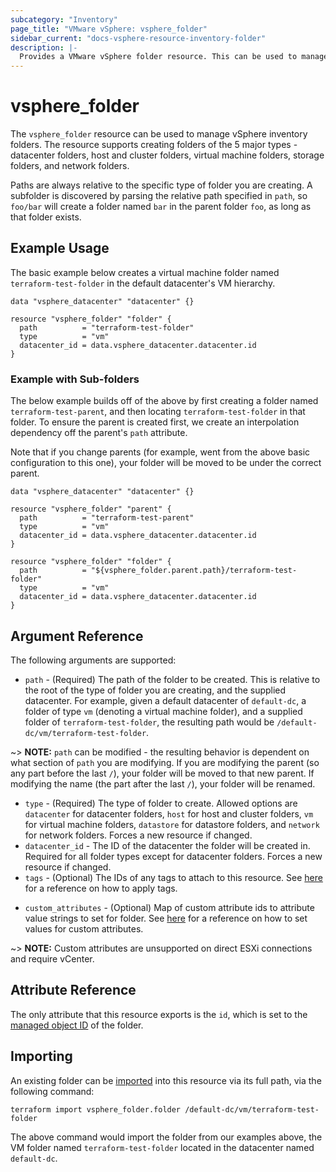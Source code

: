 ```yaml
---
subcategory: "Inventory"
page_title: "VMware vSphere: vsphere_folder"
sidebar_current: "docs-vsphere-resource-inventory-folder"
description: |-
  Provides a VMware vSphere folder resource. This can be used to manage vSphere inventory folders.
---
```


# vsphere_folder

The `vsphere_folder` resource can be used to manage vSphere inventory folders.
The resource supports creating folders of the 5 major types - datacenter
folders, host and cluster folders, virtual machine folders, storage folders,
and network folders.

Paths are always relative to the specific type of folder you are creating.
A subfolder is discovered by parsing the relative path specified in `path`, so
`foo/bar` will create a folder named `bar` in the parent folder `foo`, as long
as that folder exists.

## Example Usage

The basic example below creates a virtual machine folder named
`terraform-test-folder` in the default datacenter's VM hierarchy.

```hcl
data "vsphere_datacenter" "datacenter" {}

resource "vsphere_folder" "folder" {
  path          = "terraform-test-folder"
  type          = "vm"
  datacenter_id = data.vsphere_datacenter.datacenter.id
}
```

### Example with Sub-folders

The below example builds off of the above by first creating a folder named
`terraform-test-parent`, and then locating `terraform-test-folder` in that
folder. To ensure the parent is created first, we create an interpolation
dependency off the parent's `path` attribute.

Note that if you change parents (for example, went from the above basic
configuration to this one), your folder will be moved to be under the correct
parent.

```hcl
data "vsphere_datacenter" "datacenter" {}

resource "vsphere_folder" "parent" {
  path          = "terraform-test-parent"
  type          = "vm"
  datacenter_id = data.vsphere_datacenter.datacenter.id
}

resource "vsphere_folder" "folder" {
  path          = "${vsphere_folder.parent.path}/terraform-test-folder"
  type          = "vm"
  datacenter_id = data.vsphere_datacenter.datacenter.id
}
```

## Argument Reference

The following arguments are supported:

* `path` - (Required) The path of the folder to be created. This is relative to
  the root of the type of folder you are creating, and the supplied datacenter.
  For example, given a default datacenter of `default-dc`, a folder of type
  `vm` (denoting a virtual machine folder), and a supplied folder of
  `terraform-test-folder`, the resulting path would be
  `/default-dc/vm/terraform-test-folder`.

~> **NOTE:** `path` can be modified - the resulting behavior is dependent on
what section of `path` you are modifying. If you are modifying the parent (so
any part before the last `/`), your folder will be moved to that new parent. If
modifying the name (the part after the last `/`), your folder will be renamed.

* `type` - (Required) The type of folder to create. Allowed options are
  `datacenter` for datacenter folders, `host` for host and cluster folders,
  `vm` for virtual machine folders, `datastore` for datastore folders, and
  `network` for network folders. Forces a new resource if changed.
* `datacenter_id` - The ID of the datacenter the folder will be created in.
  Required for all folder types except for datacenter folders. Forces a new
  resource if changed.
* `tags` - (Optional) The IDs of any tags to attach to this resource. See
  [here][docs-applying-tags] for a reference on how to apply tags.

[docs-applying-tags]: /docs/providers/vsphere/r/tag.html#using-tags-in-a-supported-resource

* `custom_attributes` - (Optional) Map of custom attribute ids to attribute
  value strings to set for folder. See [here][docs-setting-custom-attributes]
  for a reference on how to set values for custom attributes.

[docs-setting-custom-attributes]: /docs/providers/vsphere/r/custom_attribute.html#using-custom-attributes-in-a-supported-resource

~> **NOTE:** Custom attributes are unsupported on direct ESXi connections
and require vCenter.

## Attribute Reference

The only attribute that this resource exports is the `id`, which is set to the
[managed object ID][docs-about-morefs] of the folder.

[docs-about-morefs]: /docs/providers/vsphere/index.html#use-of-managed-object-references-by-the-vsphere-provider

## Importing

An existing folder can be [imported][docs-import] into this resource via
its full path, via the following command:

[docs-import]: https://developer.hashicorp.com/terraform/cli/import

```shell
terraform import vsphere_folder.folder /default-dc/vm/terraform-test-folder
```

The above command would import the folder from our examples above, the VM
folder named `terraform-test-folder` located in the datacenter named
`default-dc`.
